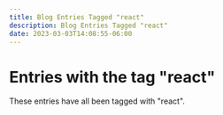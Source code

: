 ```yaml
---
title: Blog Entries Tagged "react"
description: Blog Entries Tagged "react"
date: 2023-03-03T14:08:55-06:00
---
```

# Entries with the tag "react"

These entries have all been tagged with "react".